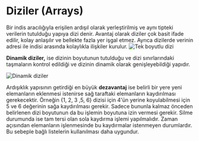 # Diziler (Arrays)

Bir indis aracılığıyla erişilen ardışıl olarak yerleştirilmiş ve aynı tipteki verilerin tutulduğu yapıya dizi denir.
Avantaj olarak diziler çok basit ifade edilir, kolay anlaşılır ve bellekte fazla yer işgal etmez. Ayrıca dizilerde verinin adresi ile indisi arasında kolaylıkla ilişkiler kurulur.
![Tek boyutlu dizi](https://miro.medium.com/max/768/0*TDrt1RUnaAF2JRD8.jpg)

**Dinamik diziler,** ise dizinin boyutunun tutulduğu ve dizi sınırlarındaki taşmaların kontrol edildiği ve dizinin dinamik olarak genişleyebildiği yapıdır.

![Dinamik diziler](https://thirumalblog.files.wordpress.com/2015/09/5adaf-dynamic2barrays.png)

Ardışıklık yapısının getirdiği en büyük **dezavantaj** ise belirli bir yere yeni elemanların eklenmesi istenirse sağ taraftaki elemanların kaydırılması gerekecektir.
Örneğin {1, 2, 3 ,5, 6} dizisi için 4'ün yerine koyulabilmesi için 5 ve 6 değerinin sağa kaydırılması gerekir. Sadece bununla kalmaz önceden belirlenen dizi boyutunun da bu işlemin boyutuna izin vermesi gerekir. Silme durumunda ise tam tersi olan sola kaydırma işlemi yapılmalıdır.
Zaman açısından elemanların işlenmesinde bu kaydırmalar istenmeyen durumlardır. Bu sebeple bağlı listelerin kullanılması daha uygundur.